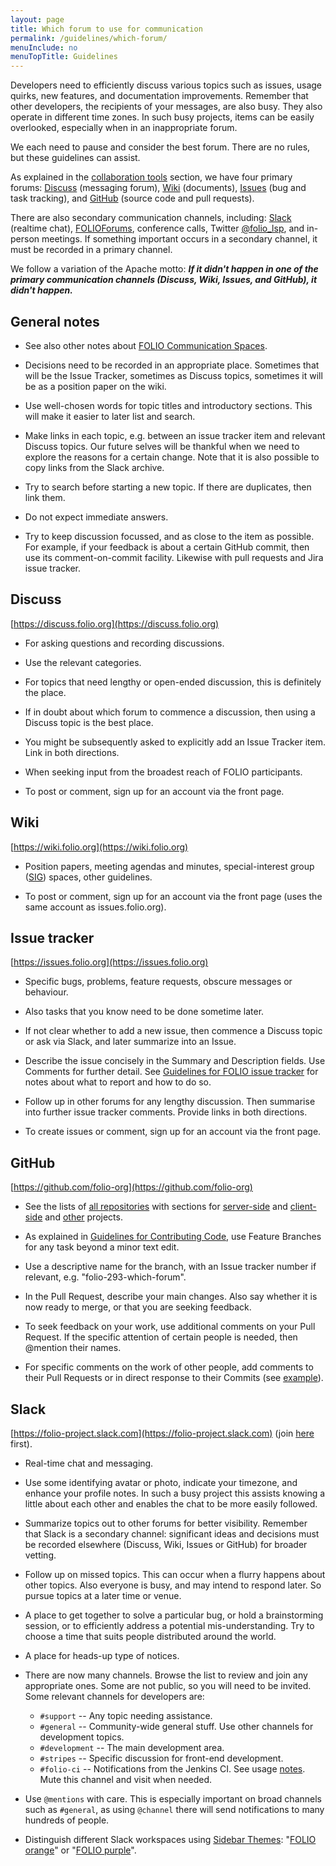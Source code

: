 ```yaml
---
layout: page
title: Which forum to use for communication
permalink: /guidelines/which-forum/
menuInclude: no
menuTopTitle: Guidelines
---
```


Developers need to efficiently discuss various topics such as issues,
usage quirks, new features, and documentation improvements.
Remember that other developers, the recipients of your messages, are also busy.
They also operate in different time zones. In such busy projects, items can
be easily overlooked, especially when in an inappropriate forum.

We each need to pause and consider the best forum.
There are no rules, but these guidelines can assist.

As explained in the
[collaboration tools](/community/#collaboration-tools) section,
we have four primary forums:
[Discuss](#discuss) (messaging forum),
[Wiki](#wiki) (documents),
[Issues](#issue-tracker) (bug and task tracking), and
[GitHub](#github) (source code and pull requests).

<span id="secondary"/> There are also secondary communication channels, including:
[Slack](#slack) (realtime chat),
[FOLIOForums](https://www.openlibraryenvironment.org/archives/category/olfforum),
conference calls,
Twitter [@folio_lsp](https://twitter.com/folio_lsp),
and in-person meetings.
If something important occurs in a secondary channel, it must be recorded
in a primary channel.

We follow a variation of the Apache motto:
**_If it didn't happen in one of the primary communication channels
(Discuss, Wiki, Issues, and GitHub), it didn't happen._**

## General notes

- See also other notes about
  [FOLIO Communication Spaces](https://wiki.folio.org/display/COMMUNITY/FOLIO+Communication+Spaces).

- Decisions need to be recorded in an appropriate place.
  Sometimes that will be the Issue Tracker, sometimes as Discuss topics,
  sometimes it will be as a position paper on the wiki.

- Use well-chosen words for topic titles and introductory sections.
  This will make it easier to later list and search.

- Make links in each topic, e.g. between an issue tracker item and
  relevant Discuss topics. Our future selves will be thankful when
  we need to explore the reasons for a certain change.
  Note that it is also possible to copy links from the Slack archive.

- Try to search before starting a new topic. If there are duplicates,
  then link them.

- Do not expect immediate answers.

- Try to keep discussion focussed, and as close to the item as possible.
  For example, if your feedback is about a certain GitHub commit, then
  use its comment-on-commit facility.
  Likewise with pull requests and Jira issue tracker.

## Discuss

[https://discuss.folio.org](https://discuss.folio.org)

- For asking questions and recording discussions.

- Use the relevant categories.

- For topics that need lengthy or open-ended discussion, this is
  definitely the place.

- If in doubt about which forum to commence a discussion, then using a
  Discuss topic is the best place.

- You might be subsequently asked to explicitly add an Issue Tracker item.
  Link in both directions.

- When seeking input from the broadest reach of FOLIO participants.

- To post or comment, sign up for an account via the front page.

## Wiki

[https://wiki.folio.org](https://wiki.folio.org)

- Position papers, meeting agendas and minutes, special-interest group
  ([SIG](https://wiki.folio.org/display/PC/Special+Interest+Groups)) spaces,
  other guidelines.

- To post or comment, sign up for an account via the front page
  (uses the same account as issues.folio.org).

## Issue tracker

[https://issues.folio.org](https://issues.folio.org)

- Specific bugs, problems, feature requests, obscure messages or behaviour.

- Also tasks that you know need to be done sometime later.

- If not clear whether to add a new issue, then commence a
  Discuss topic or ask via Slack, and later summarize into an Issue.

- Describe the issue concisely in the Summary and Description fields.
  Use Comments for further detail.
  See [Guidelines for FOLIO issue tracker](/guidelines/issue-tracker/) for notes about what to report and how to do so.

- Follow up in other forums for any lengthy discussion.
  Then summarise into further issue tracker comments.
  Provide links in both directions.

- To create issues or comment, sign up for an account via the front page.

## GitHub

[https://github.com/folio-org](https://github.com/folio-org)

- See the lists of [all repositories](/source-code) with sections for
[server-side](/source-code/#server-side) and
[client-side](/source-code/#client-side) and
[other](/source-code/#other-projects) projects.

- As explained in
  [Guidelines for Contributing Code](/guidelines/contributing/),
  use Feature Branches for any task beyond a minor text edit.

- Use a descriptive name for the branch, with an Issue tracker number
  if relevant, e.g. "folio-293-which-forum".

- In the Pull Request, describe your main changes. Also say whether
  it is now ready to merge, or that you are seeking feedback.

- To seek feedback on your work, use additional comments on your
  Pull Request. If the specific attention of certain people is needed,
  then @mention their names.

- For specific comments on the work of other people, add comments to
  their Pull Requests or in direct response to their Commits (see
  [example](https://github.com/folio-org/okapi/commit/710e201053897609ceb667e0687f830f92f9d006)).

## Slack

[https://folio-project.slack.com](https://folio-project.slack.com)
(join [here](https://slack-invitation.folio.org) first).

- Real-time chat and messaging.

- Use some identifying avatar or photo, indicate your timezone, and enhance your profile notes.
  In such a busy project this assists knowing a little about each other and enables the chat to be more easily followed.

- Summarize topics out to other forums for better visibility.
  Remember that Slack is a secondary channel: significant ideas and
  decisions must be recorded elsewhere (Discuss, Wiki, Issues or GitHub)
  for broader vetting.

- Follow up on missed topics. This can occur when a flurry happens about
  other topics. Also everyone is busy, and may intend to respond later.
  So pursue topics at a later time or venue.

- A place to get together to solve a particular bug,
  or hold a brainstorming session,
  or to efficiently address a potential mis-understanding.
  Try to choose a time that suits people distributed around the world.

- A place for heads-up type of notices.

- There are now many channels. Browse the list to review and join any appropriate ones.
  Some are not public, so you will need to be invited.
  Some relevant channels for developers are:
  - `#support` -- Any topic needing assistance.
  - `#general` -- Community-wide general stuff. Use other channels for development topics.
  - `#development` -- The main development area.
  - `#stripes` -- Specific discussion for front-end development.
  - `#folio-ci` -- Notifications from the Jenkins CI. See usage [notes](/guides/navigate-commits/). Mute this channel and visit when needed.

- Use `@mentions` with care. This is especially important on broad channels such as `#general`, as using `@channel` there will send notifications to many hundreds of people.

- Distinguish different Slack workspaces using
  [Sidebar Themes](http://slackstyles.com/#/tag/FOLIO):
  "[FOLIO orange](http://slackthemes.net/#/folio_orange)" or
  "[FOLIO purple](http://slackthemes.net/#/folio_purple)".

